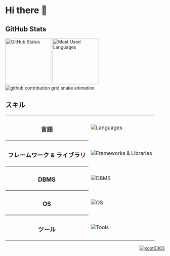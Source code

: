 <h1>Hi there 👋</h1>

<div>
    <h2>GitHub Stats</h2>
        <img height="145px" src="https://github-profile-summary-cards.vercel.app/api/cards/profile-details?username=koot0303&theme=dark" alt="GitHub Status">
        <img height="145px" src="https://github-readme-stats.vercel.app/api/top-langs/?username=koot0303&layout=compact&theme=dark" alt="Most Used Languages">
        <img src="https://raw.githubusercontent.com/koot0303/koot0303/output/github-contribution-grid-snake.svg" alt="github contribution grid snake animation">
</div>

<div>
    <h2>スキル</h2>
    <table>
        <tr>
            <th><h3>言語</h3></th>
            <td><img src="https://skillicons.dev/icons?i=python,javascript,html,css" alt="Languages"></td>
        </tr>
        <tr>
            <th><h3>フレームワーク & ライブラリ</h3></th>
            <td><img src="https://skillicons.dev/icons?i=django,flask,vuejs,nodejs" alt="Frameworks & Libraries"></td>
        </tr>
        <tr>
            <th><h3>DBMS</h3></th>
            <td><img src="https://skillicons.dev/icons?i=mysql,sqlite" alt="DBMS"></td>
        </tr>
        <tr>
            <th><h3>OS</h3></th>
            <td><img src="https://skillicons.dev/icons?i=windows,linux,raspberrypi" alt="OS"></td>
        </tr>
        <tr>
            <th><h3>ツール</h3></th>
            <td><img src="https://skillicons.dev/icons?i=git,github,vscode" alt="Tools"></td>
        </tr>
    </table>
</div>

<div align="right">
    <a href="https://github.com/koot0303/">
        <img src="https://komarev.com/ghpvc/?username=koot0303" alt="koot0303">
    </a>
</div>
